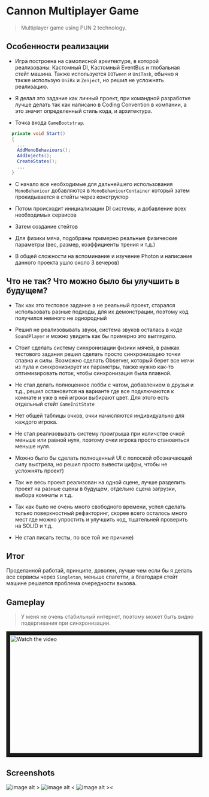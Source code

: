# Cannon Multiplayer Game
> Multiplayer game using PUN 2 technology.

## Особенности реализации

* Игра построена на самописной архитектуре, в которой реализованы: Кастомный DI, Кастомный EventBus и глобальная стейт машина. Также используется `DOTween` и `UniTask`, обычно я также использую `UniRx` и `Zenject`, но решил не усложнять реализацию.

* Я делал это задание как личный проект, при командной разработке лучше делать так как написано в Coding Convention в компании, а это значит определенный стиль кода, и архитектура.

* Точка входа `GameBootstrap`.

```C#
  private void Start()
  {
    ...
    AddMonoBehaviours();
    AddInjects();
    CreateStates();
    ...
  }
```

* С начало все необходимые для дальнейшего использования `MonoBehaviour` добавляются в `MonoBehaviourContainer` который затем прокидывается в стейты через конструктор

* Потом происходит инициализации DI системы, и добавление всех необходимых сервисов

* Затем создание стейтов

* Для физики мяча, подобраны примерно реальные физические параметры (вес, размер, коэффициенты трения и т.д.)
  
* В общей сложности на вспоминание и изучение Photon и написание данного проекта ушло около 3 вечеров)

## Что не так? Что можно было бы улучшить в будущем?

* Так как это тестовое задание а не реальный проект, старался использовать разные подходы, для их демонстрации, поэтому код получился немного не однородный

* Решил не реализовывать звуки, система звуков осталась в коде `SoundPlayer` и можно увидеть как бы примерно это выглядело.

* Стоит сделать систему синхронизации физики мячей, в рамках тестового задания решил сделать просто синхронизацию точки спавна и силы. Возможно сделать Observer, который берет все мячи из пула и синхронизирует их параметры, также нужно как-то оптимизировать поток, чтобы синхронизация была плавной.

* Не стал делать полноценное лобби с чатом, добавлением в друзья и т.д., решил остановится на варианте где все подключаются к комнате и уже в ней игроки выбирают цвет. Для этого есть отдельный стейт `GameInitState`

* Нет общей таблицы очков, очки начисляются индивидуально для каждого игрока.

* Не стал реализовывать систему проигрыша при количстве очкой меньше или равной нуля, поэтому очки игрока просто становяться меньше нуля.

* Можно было бы сделать полноценный UI с полоской обозначающей силу выстрела, но решил просто вывести цифры, чтобы не усложнять проект)

* Так же весь проект реализован на одной сцене, лучше разделить проект на разные сцены в будущем, отдельно сцена загрузки, выбора комнаты и т.д.

* Так как было не очень много свободного времени, успел сделать только поверхностный рефакторинг, скорее всего осталось много мест где можно упростить и улучшить код, тщательней проверить на SOLID и т.д.

* Не стал писать тесты, по все той же причине)

## Итог

Проделанной работай, принципе, доволен, лучше чем если бы я делать все сервисы через `Singleton`, меньше спагетти, а благодаря стейт машине решается проблема очередности вызова.

## Gameplay
> У меня не очень стабильный интернет, поэтому может быть видно подергивания при синхронизации.

<a href="https://www.youtube.com/embed/JcFgYLPXCw0?si=DPdlJ112cPWoozXQ" target="_blank">
 <img src="https://i9.ytimg.com/vi/JcFgYLPXCw0/mq2.jpg?sqp=CPzPhK4G-oaymwEmCMACELQB8quKqQMa8AEB-AHUBoAC4AOKAgwIABABGDogZShBMA8=&rs=AOn4CLAhBVwOZNF_YArv-GZbhrcWfxVarw" alt="Watch the video" width="560" height="315" border="10" />
</a>

## Screenshots

![image alt >](https://github.com/ogg17/CannonMultiplayerTest/assets/40641614/33a868b3-d5fd-4b11-990a-98d0b126099c)
![image alt <](https://github.com/ogg17/CannonMultiplayerTest/assets/40641614/e7b06d23-3a7c-4476-ac08-d5ab4512dd75)
![image alt ><](https://github.com/ogg17/CannonMultiplayerTest/assets/40641614/ffcc6644-4be3-41ed-8a97-fb7131189c5d)

